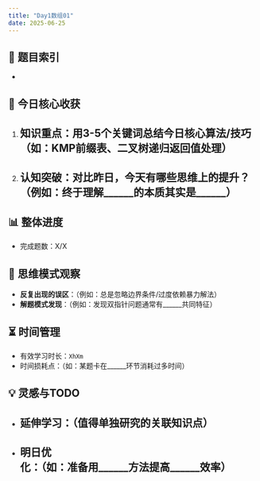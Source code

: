 ```yaml
---
title: "Day1数组01"
date: 2025-06-25
---
```

## 📌 题目索引
- 
## 🌟 今日核心收获
1. **知识重点**：用3-5个关键词总结今日核心算法/技巧（如：KMP前缀表、二叉树递归返回值处理）
   - 
2. **认知突破**：对比昨日，今天有哪些思维上的提升？（例如：终于理解______的本质其实是______）
   - 

## 📊 整体进度
- 完成题数：X/X

## 🧠 思维模式观察
- **反复出现的误区**：（例如：总是忽略边界条件/过度依赖暴力解法）
- **解题模式发现**：（例如：发现双指针问题通常有______共同特征）

## ⏳ 时间管理
- 有效学习时长：`XhXm`
- 时间损耗点：（如：某题卡在______环节消耗过多时间）

## 💡 灵感与TODO
- **延伸学习**：（值得单独研究的关联知识点）
  - 
- **明日优化**：（如：准备用______方法提高______效率）
  - 


